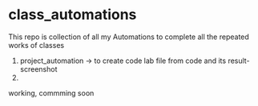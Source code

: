 # class_automations
This repo is collection of all my Automations to complete all the repeated works of classes
  1. project_automation  -> to create code lab file from code and its result-screenshot 
  2.
  
  
  
working, commming soon


